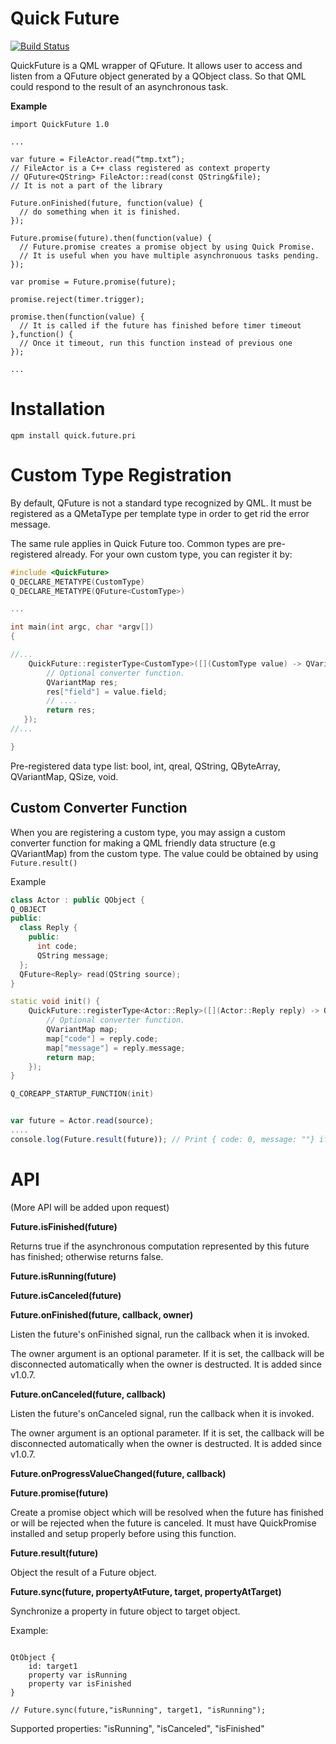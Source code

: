 Quick Future
============
[![Build Status](https://travis-ci.org/benlau/quickfuture.svg?branch=master)](https://travis-ci.org/benlau/quickfuture)

QuickFuture is a QML wrapper of QFuture. It allows user to access and listen from a QFuture object generated by a QObject class. So that QML could respond to the result of an asynchronous task.

**Example**

```
import QuickFuture 1.0

...

var future = FileActor.read(“tmp.txt”);
// FileActor is a C++ class registered as context property
// QFuture<QString> FileActor::read(const QString&file);
// It is not a part of the library

Future.onFinished(future, function(value) {
  // do something when it is finished.
});

Future.promise(future).then(function(value) {
  // Future.promise creates a promise object by using Quick Promise.
  // It is useful when you have multiple asynchronuous tasks pending.
});

var promise = Future.promise(future);

promise.reject(timer.trigger);

promise.then(function(value) {
  // It is called if the future has finished before timer timeout
},function() {
  // Once it timeout, run this function instead of previous one
});

...

```

Installation
============

    qpm install quick.future.pri


Custom Type Registration
========================

By default, QFuture<T> is not a standard type recognized by QML.
It must be registered as a QMetaType per template type in order to get rid the error message.

The same rule applies in Quick Future too.
Common types are pre-registered already.
For your own custom type, you can register it by:

```c++
#include <QuickFuture>
Q_DECLARE_METATYPE(CustomType)
Q_DECLARE_METATYPE(QFuture<CustomType>)

...

int main(int argc, char *argv[])
{

//...
    QuickFuture::registerType<CustomType>([](CustomType value) -> QVariant {
        // Optional converter function.
        QVariantMap res;
        res["field"] = value.field;
        // ....
        return res;
   });
//...

}
```

Pre-registered data type list: bool, int, qreal, QString, QByteArray, QVariantMap, QSize, void.

Custom Converter Function
-------------------------

When you are registering a custom type, you may assign a custom converter function for making a QML friendly data structure (e.g QVariantMap) from the custom type. The value could be obtained by using `Future.result()`

Example

```c++
class Actor : public QObject {
Q_OBJECT
public:
  class Reply {
    public:
      int code;
      QString message;
  };
  QFuture<Reply> read(QString source);
}

static void init() {
    QuickFuture::registerType<Actor::Reply>([](Actor::Reply reply) -> QVariant {
        // Optional converter function.
        QVariantMap map;
        map["code"] = reply.code;
        map["message"] = reply.message;
        return map;
    });
}

Q_COREAPP_STARTUP_FUNCTION(init)
```

```QML

var future = Actor.read(source);
....
console.log(Future.result(future)); // Print { code: 0, message: ""} if the reply is empty
```


API
===

(More API will be added upon request)

**Future.isFinished(future)**

Returns true if the asynchronous computation represented by this future has finished; otherwise returns false.

**Future.isRunning(future)**

**Future.isCanceled(future)**

**Future.onFinished(future, callback, owner)**

Listen the future's onFinished signal, run the callback when it is invoked.

The owner argument is an optional parameter. If it is set, the callback will be disconnected automatically when the owner is destructed. It is added since v1.0.7.

**Future.onCanceled(future, callback)**

Listen the future's onCanceled signal, run the callback when it is invoked.

The owner argument is an optional parameter. If it is set, the callback will be disconnected automatically when the owner is destructed. It is added since v1.0.7.

**Future.onProgressValueChanged(future, callback)**

**Future.promise(future)**

Create a promise object which will be resolved when the future has finished or will be rejected when the future is canceled. It must have QuickPromise installed and setup properly before using this function.

**Future.result(future)**

Object the result of a Future object.

**Future.sync(future, propertyAtFuture, target, propertyAtTarget)**

Synchronize a property in future object to target object.

Example:
```

QtObject {
    id: target1
    property var isRunning
    property var isFinished
}

// Future.sync(future,"isRunning", target1, "isRunning");
```

Supported properties: "isRunning", "isCanceled", "isFinished"

